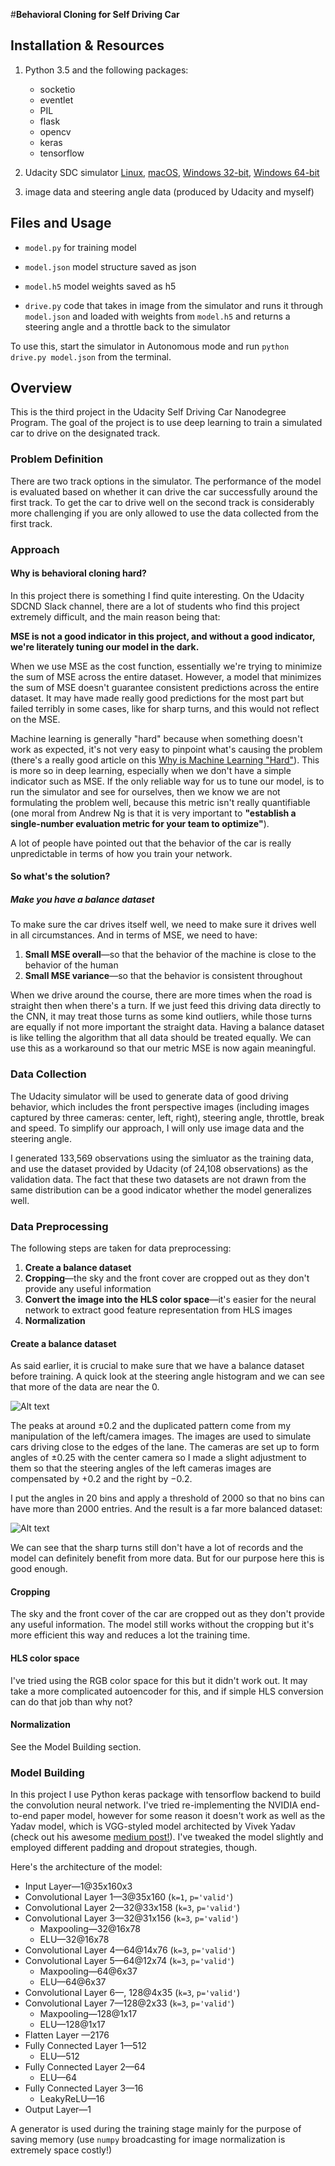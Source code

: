 #**Behavioral Cloning for Self Driving Car** 

## Installation & Resources

1. Python 3.5 and the following packages:
	* socketio
	* eventlet
	* PIL
	* flask
	* opencv
	* keras
	* tensorflow

2. Udacity SDC simulator [Linux](https://d17h27t6h515a5.cloudfront.net/topher/2016/November/5831f0f7_simulator-linux/simulator-linux.zip), [macOS](https://d17h27t6h515a5.cloudfront.net/topher/2016/November/5831f290_simulator-macos/simulator-macos.zip), [Windows 32-bit](https://d17h27t6h515a5.cloudfront.net/topher/2016/November/5831f4b6_simulator-windows-32/simulator-windows-32.zip),  [Windows 64-bit](https://d17h27t6h515a5.cloudfront.net/topher/2016/November/5831f3a4_simulator-windows-64/simulator-windows-64.zip)

3. image data and steering angle data (produced by Udacity and myself)

## Files and Usage

* `model.py` for training model

* `model.json` model structure saved as json

* `model.h5` model weights saved as h5

* `drive.py` code that takes in image from the simulator and runs it through `model.json` and loaded with weights from `model.h5` and returns a steering angle and a throttle back to the simulator

To use this, start the simulator in Autonomous mode and run `python drive.py model.json` from the terminal.

## Overview
This is the third project in the Udacity Self Driving Car Nanodegree Program. The goal of the project is to use deep learning to train a simulated car to drive on the designated track. 

### Problem Definition
There are two track options in the simulator. The performance of the model is evaluated based on whether it can drive the car successfully around the first track. To get the car to drive well on the second track is considerably more challenging if you are only allowed to use the data collected from the first track.

### Approach
#### Why is behavioral cloning hard?
In this project there is something I find quite interesting. On the Udacity SDCND Slack channel, there are a lot of students who find this project extremely difficult, and the main reason being that:

**MSE is not a good indicator in this project, and without a good indicator, we're literately tuning our model in the dark.**

When we use MSE as the cost function, essentially we're trying to minimize the sum of MSE across the entire dataset. However, a model that minimizes the sum of MSE doesn't guarantee consistent predictions across the entire dataset. It may have made really good predictions for the most part but failed terribly in some cases, like for sharp turns, and this would not reflect on the MSE. 

Machine learning is generally "hard" because when something doesn't work as expected, it's not very easy to pinpoint what's causing the problem (there's a really good article on this [Why is Machine Learning "Hard"](http://ai.stanford.edu/~zayd/why-is-machine-learning-hard.html)). This is more so in deep learning, especially when we don't have a simple indicator such as MSE. If the only reliable way for us to tune our model, is to run the simulator and see for ourselves, then we know we are not formulating the problem well, because this metric isn't really quantifiable (one moral from Andrew Ng is that it is very important to **"establish a single-number evaluation metric for your team to optimize"**).

A lot of people have pointed out that the behavior of the car is really unpredictable in terms of how you train your network. 

#### So what's the solution?
##### Make you have a balance dataset
To make sure the car drives itself well, we need to make sure it drives well in all circumstances. And in terms of MSE, we need to have:
1. **Small MSE overall**—so that the behavior of the machine is close to the behavior of the human 
2. **Small MSE variance**—so that the behavior is consistent throughout

When we drive around the course, there are more times when the road is straight then when there's a turn. If we just feed this driving data directly to the CNN, it may treat those turns as some kind outliers, while those turns are equally if not more important the straight data. Having a balance dataset is like telling the algorithm that all data should be treated equally. We can use this as a workaround so that our metric MSE is now again meaningful.
 
### Data Collection
The Udacity simulator will be used to generate data of good driving behavior, which includes the front perspective images (including images captured by three cameras: center, left, right), steering angle, throttle, break and speed. To simplify our approach, I will only use image data and the steering angle.

I generated 133,569 observations using the simluator as the training data, and use the dataset provided by Udacity (of 24,108 observations) as the validation data. The fact that these two datasets are not drawn from the same distribution can be a good indicator whether the model generalizes well.

### Data Preprocessing
The following steps are taken for data preprocessing:
1. **Create a balance dataset**
2. **Cropping**—the sky and the front cover are cropped out as they don't provide any useful information
3. **Convert the image into the HLS color space**—it's easier for the neural network to extract good feature representation from HLS images
4. **Normalization**

#### Create a balance dataset
As said earlier, it is crucial to make sure that we have a balance dataset before training. A quick look at the steering angle histogram and we can see that more of the data are near the 0.

![Alt text](./demo_images/st_hist.png)

The peaks at around $\pm 0.2$ and the duplicated pattern come from my manipulation of the left/camera images. The images are used to simulate cars driving close to the edges of the lane. The cameras are set up to form angles of $\pm 0.25$ with the center camera so I made a slight adjustment to them so that the steering angles of the left cameras images are compensated by $+0.2$ and the right by $-0.2$.

I put the angles in 20 bins and apply a threshold of 2000 so that no bins can have more than 2000 entries. And the result is a far more balanced dataset:

![Alt text](./demo_images/st_hist2.png)

We can see that the sharp turns still don't have a lot of records and the model can definitely benefit from more data. But for our purpose here this is good enough.

#### Cropping
The sky and the front cover of the car are cropped out as they don't provide any useful information. The model still works without the cropping but it's more efficient this way and reduces a lot the training time.

#### HLS color space
I've tried using the RGB color space for this but it didn't work out. It may take a more complicated autoencoder for this, and if simple HLS conversion can do that job than why not?

#### Normalization
See the Model Building section.

### Model Building
In this project I use Python keras package with tensorflow backend to build the convolution neural network. I've tried re-implementing the NVIDIA end-to-end paper model, however for some reason it doesn't work as well as the Yadav model, which is VGG-styled model architected by Vivek Yadav (check out his awesome [medium post!](https://chatbotslife.com/using-augmentation-to-mimic-human-driving-496b569760a9#.ws7qx41g7)). I've tweaked the model slightly and employed different padding and dropout strategies, though.

Here's the architecture of the model:

* Input Layer—1@35x160x3
* Convolutional Layer 1—3@35x160 (`k=1`, `p='valid'`)
* Convolutional Layer 2—32@33x158 (`k=3`, `p='valid'`)
* Convolutional Layer 3—32@31x156 (`k=3`, `p='valid'`)
	* Maxpooling—32@16x78
	* ELU—32@16x78
* Convolutional Layer 4—64@14x76 (`k=3`, `p='valid'`)
* Convolutional Layer 5—64@12x74 (`k=3`, `p='valid'`)
	* Maxpooling—64@6x37
	* ELU—64@6x37
* Convolutional Layer 6—, 128@4x35 (`k=3`, `p='valid'`)
* Convolutional Layer 7—128@2x33 (`k=3`, `p='valid'`)
	* Maxpooling—128@1x17
	* ELU—128@1x17
* Flatten Layer —2176
* Fully Connected Layer 1—512
	* ELU—512
* Fully Connected Layer 2—64
	* ELU—64
* Fully Connected Layer 3—16 
	* LeakyReLU—16
* Output Layer—1

A generator is used during the training stage mainly for the purpose of saving memory (use `numpy` broadcasting for image normalization is extremely space costly!)